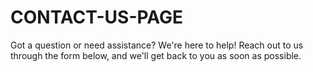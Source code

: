 # CONTACT-US-PAGE
Got a question or need assistance? We're here to help! Reach out to us through the form below, and we'll get back to you as soon as possible.
